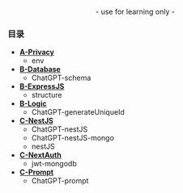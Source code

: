 <p align="center">
    - use for learning only -
</p>

### 目录

- [**A-Privacy**](https://github.com/989x/backend/tree/main/A-Privacy)
    - env
- [**B-Database**](https://github.com/989x/backend/tree/main/B-Database)
    - ChatGPT-schema
- [**B-ExpressJS**](https://github.com/989x/backend/tree/main/B-ExpressJS)
    - structure
- [**B-Logic**](https://github.com/989x/backend/tree/main/B-Logic)
    - ChatGPT-generateUniqueId
- [**C-NestJS**](https://github.com/989x/backend/tree/main/C-NestJS)
    - ChatGPT-nestJS
    - ChatGPT-nestJS-mongo
    - nestJS
- [**C-NextAuth**](https://github.com/989x/backend/tree/main/C-NextAuth)
    - jwt-mongodb
- [**C-Prompt**](https://github.com/989x/backend/tree/main/C-Prompt)
    - ChatGPT-prompt
